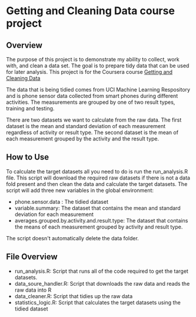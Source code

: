 Getting and Cleaning Data course project
========================================

Overview
--------
The purpose of this project is to demonstrate my ability to collect, work with, and clean a data set. The goal is to prepare tidy data that can be used for later analysis. This project is for the Coursera course [Getting and Cleaning Data](https://class.coursera.org/getdata-033)

The data that is being tidied comes from UCI Machine Learning Respository and is phone sensor data collected from smart phones during different activities. The measurements are grouped by one of two result types, training and testing.

There are two datasets we want to calculate from the raw data. The first dataset is the mean and standard deviation of each measurement regardless of activity or result type. The second dataset is the mean of each measurement grouped by the activity and the result type.

How to Use
----------
To calculate the target datasets all you need to do is run the run_analysis.R file. This script will download the required raw datasets if there is not a data fold present and then clean the data and calculate the target datasets. The script will add three new variables in the global environment:
* phone.sensor.data : The tidied dataset
* variable.summary: The dataset that contains the mean and standard deviation for each measurement
* averages.grouped.by.activity.and.result.type: The dataset that contains the means of each measurement grouped by activity and result type.

The script doesn't automatically delete the data folder.

File Overview
-------------
* run_analysis.R: Script that runs all of the code required to get the target datasets.
* data_soure_handler.R: Script that downloads the raw data and reads the raw data into R
* data_cleaner.R: Script that tidies up the raw data
* statistics_logic.R: Script that calculates the target datasets using the tidied dataset